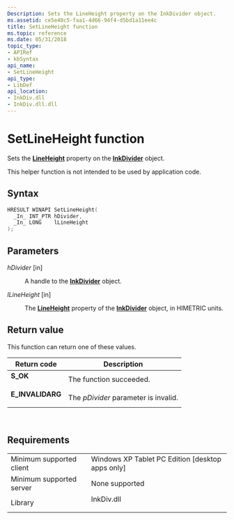 ```yaml
---
Description: Sets the LineHeight property on the InkDivider object.
ms.assetid: ce5e40c5-faa1-4d66-94f4-d5bd1a11ee4c
title: SetLineHeight function
ms.topic: reference
ms.date: 05/31/2018
topic_type: 
- APIRef
- kbSyntax
api_name: 
- SetLineHeight
api_type: 
- LibDef
api_location: 
- InkDiv.dll
- InkDiv.dll.dll
---
```


# SetLineHeight function

Sets the [**LineHeight**](https://msdn.microsoft.com/library/ms699524(v=VS.85).aspx) property on the [**InkDivider**](inkdivider-class.md) object.

This helper function is not intended to be used by application code.

## Syntax


```C++
HRESULT WINAPI SetLineHeight(
  _In_ INT_PTR hDivider,
  _In_ LONG    lLineHeight
);
```



## Parameters

<dl> <dt>

*hDivider* \[in\]
</dt> <dd>

A handle to the [**InkDivider**](inkdivider-class.md) object.

</dd> <dt>

*lLineHeight* \[in\]
</dt> <dd>

The [**LineHeight**](https://msdn.microsoft.com/library/ms699524(v=VS.85).aspx) property of the [**InkDivider**](inkdivider-class.md) object, in HIMETRIC units.

</dd> </dl>

## Return value

This function can return one of these values.



| Return code                                                                                  | Description                                     |
|----------------------------------------------------------------------------------------------|-------------------------------------------------|
| <dl> <dt>**S\_OK**</dt> </dl>         | The function succeeded.<br/>              |
| <dl> <dt>**E\_INVALIDARG**</dt> </dl> | The *pDivider* parameter is invalid.<br/> |



 

## Requirements



|                                     |                                                                                       |
|-------------------------------------|---------------------------------------------------------------------------------------|
| Minimum supported client<br/> | Windows XP Tablet PC Edition \[desktop apps only\]<br/>                         |
| Minimum supported server<br/> | None supported<br/>                                                             |
| Library<br/>                  | <dl> <dt>InkDiv.dll</dt> </dl> |



 

 




